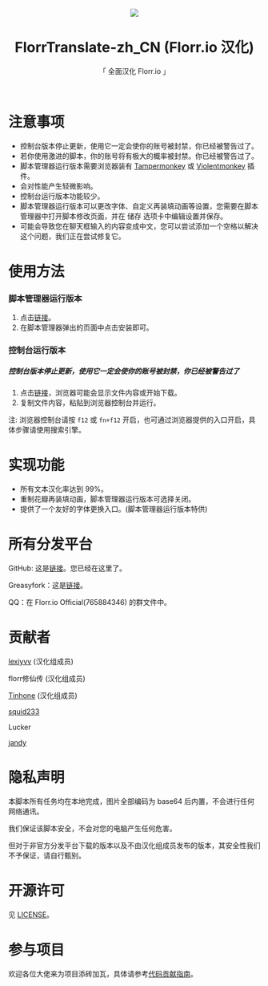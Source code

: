 <br>

<div align="center">
  <img src="./florrIcon-32x32.png"></img>

  <h1>FlorrTranslate-zh_CN (Florr.io 汉化)</h1>

  <p>「 全面汉化 Florr.io 」</p>
</div>

<br>

# 注意事项
- 控制台版本停止更新，使用它一定会使你的账号被封禁，你已经被警告过了。
- 若你使用激进的脚本，你的账号将有极大的概率被封禁。你已经被警告过了。
- 脚本管理器运行版本需要浏览器装有 [Tampermonkey](https://www.tampermonkey.net/) 或 [Violentmonkey](https://violentmonkey.github.io/) 插件。
- 会对性能产生轻微影响。
- 控制台运行版本功能较少。
- 脚本管理器运行版本可以更改字体、自定义再装填动画等设置，您需要在脚本管理器中打开脚本修改页面，并在 储存 选项卡中编辑设置并保存。
- 可能会导致您在聊天框输入的内容变成中文，您可以尝试添加一个空格以解决这个问题，我们正在尝试修复它。


# 使用方法
### 脚本管理器运行版本
1. 点击[链接](https://raw.githubusercontent.com/bilibilijandy/FlorrTranslate-zh_CN/main/src/FlorrTranslate-zh_CN-script-manager-version.user.js)。
2. 在脚本管理器弹出的页面中点击安装即可。

### 控制台运行版本
##### 控制台版本停止更新，使用它一定会使你的账号被封禁，你已经被警告过了
1. 点击[链接](https://raw.githubusercontent.com/FlorrModsTeam/FlorrTranslate-zh_CN/main/src/FlorrTranslate-zh_CN-browser-console-version.txt)，浏览器可能会显示文件内容或开始下载。
2. 复制文件内容，粘贴到浏览器控制台并运行。

注: 浏览器控制台请按 `f12` 或 `fn+f12` 开启，也可通过浏览器提供的入口开启，具体步骤请使用搜索引擎。


# 实现功能
- 所有文本汉化率达到 99%。
- 重制花瓣再装填动画，脚本管理器运行版本可选择关闭。
- 提供了一个友好的字体更换入口。(脚本管理器运行版本特供)


# 所有分发平台
GitHub: 这是[链接](https://github.com/FlorrModsTeam/FlorrTranslate-zh_CN)。您已经在这里了。

Greasyfork：这是[链接](https://greasyfork.org/zh-CN/scripts/462298)。

QQ：在 Florr.io Official(765884346) 的群文件中。


# 贡献者
[lexiyvv](https://github.com/lexiyvv) (汉化组成员)

florr修仙传 (汉化组成员)

[Tinhone](https://github.com/Tinhone) (汉化组成员)

[squid233](https://github.com/squid233)

Lucker

[jandy](https://github.com/bilibilijandy)


# 隐私声明
本脚本所有任务均在本地完成，图片全部编码为 base64 后内置，不会进行任何网络通讯。

我们保证该脚本安全，不会对您的电脑产生任何危害。

但对于非官方分发平台下载的版本以及不由汉化组成员发布的版本，其安全性我们不予保证，请自行甄别。


# 开源许可
见 [LICENSE](./LICENSE)。


# 参与项目
欢迎各位大佬来为项目添砖加瓦，具体请参考[代码贡献指南](./CONTRIBUTING.md)。
